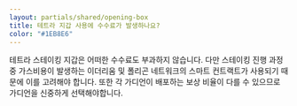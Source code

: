 ```yaml
---
layout: partials/shared/opening-box
title: 테트라 지갑 사용에 수수료가 발생하나요?
color: "#1EB8E6"
---
```


테트라 스테이킹 지갑은 어떠한 수수료도 부과하지 않습니다. 다만 스테이킹 진행 과정 중 가스비용이 발생하는 이더리움 및 폴리곤 네트워크의 스마트 컨트랙트가 사용되기 때문에 이를 고려해야 합니다. 또한 각 가디언이 배포하는 보상 비율이 다를 수 있으므로 가디언을 신중하게 선택해야합니다.